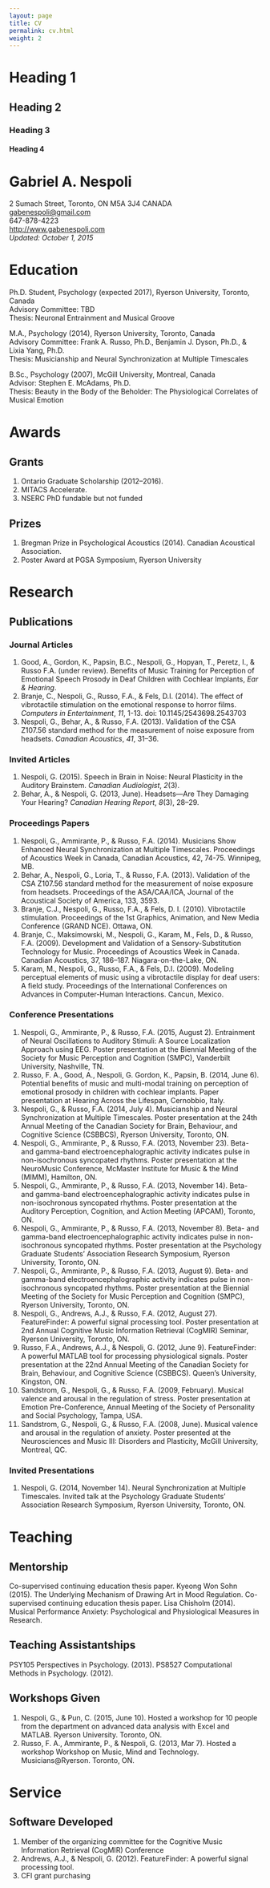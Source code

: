 ```yaml
---
layout: page
title: CV
permalink: cv.html
weight: 2
---
```


# Heading 1

## Heading 2

### Heading 3

#### Heading 4

# Gabriel A. Nespoli
2 Sumach Street, Toronto, ON M5A 3J4 CANADA  
gabenespoli@gmail.com  
647-878-4223  
http://www.gabenespoli.com  
*Updated: October 1, 2015*

# Education
Ph.D. Student, Psychology (expected 2017), Ryerson University, Toronto, Canada  
Advisory Committee: TBD  
Thesis: Neuronal Entrainment and Musical Groove

M.A., Psychology (2014), Ryerson University, Toronto, Canada  
Advisory Committee: Frank A. Russo, Ph.D., Benjamin J. Dyson, Ph.D., & Lixia Yang, Ph.D.  
Thesis: Musicianship and Neural Synchronization at Multiple Timescales

B.Sc., Psychology (2007), McGill University, Montreal, Canada  
Advisor: Stephen E. McAdams, Ph.D.  
Thesis: Beauty in the Body of the Beholder: The Physiological Correlates of Musical Emotion

# Awards

## Grants
1. Ontario Graduate Scholarship (2012–2016).
2. MITACS Accelerate.
3. NSERC PhD fundable but not funded

## Prizes
1. Bregman Prize in Psychological Acoustics (2014). Canadian Acoustical Association.
2. Poster Award at PGSA Symposium, Ryerson University

# Research

## Publications

### Journal Articles
1.  Good, A., Gordon, K., Papsin, B.C., Nespoli, G., Hopyan, T., Peretz, I., & Russo F.A. (under review). Benefits of Music Training for Perception of Emotional Speech Prosody in Deaf Children with Cochlear Implants, *Ear & Hearing*.
2.  Branje, C., Nespoli, G., Russo, F.A., & Fels, D.I. (2014). The effect of vibrotactile stimulation on the emotional response to horror films. *Computers in Entertainment*, *11*, 1-13. doi: 10.1145/2543698.2543703
3.  Nespoli, G., Behar, A., & Russo, F.A. (2013). Validation of the CSA Z107.56 standard method for the measurement of noise exposure from headsets. *Canadian Acoustics*, *41*, 31–36.

### Invited Articles
1.  Nespoli, G. (2015). Speech in Brain in Noise: Neural Plasticity in the Auditory Brainstem. *Canadian Audiologist*, *2*(3).
2.  Behar, A., & Nespoli, G. (2013, June). Headsets—Are They Damaging Your Hearing? *Canadian Hearing Report*, *8*(3), 28–29.

### Proceedings Papers
1.  Nespoli, G., Ammirante, P., & Russo, F.A. (2014). Musicians Show Enhanced Neural Synchronization at Multiple Timescales. Proceedings of Acoustics Week in Canada, Canadian Acoustics, 42, 74-75. Winnipeg, MB.
2.  Behar, A., Nespoli, G., Loria, T., & Russo, F.A. (2013). Validation of the CSA Z107.56 standard method for the measurement of noise exposure from headsets. Proceedings of the ASA/CAA/ICA, Journal of the Acoustical Society of America, 133, 3593.
3.  Branje, C.J., Nespoli, G., Russo, F.A., & Fels, D. I. (2010). Vibrotactile stimulation. Proceedings of the 1st Graphics, Animation, and New Media Conference (GRAND NCE). Ottawa, ON.
4.  Branje, C., Maksimowski, M., Nespoli, G., Karam, M., Fels, D., & Russo, F.A. (2009). Development and Validation of a Sensory-Substitution Technology for Music. Proceedings of Acoustics Week in Canada. Canadian Acoustics, 37, 186–187. Niagara-on-the-Lake, ON.
5.  Karam, M., Nespoli, G., Russo, F.A., & Fels, D.I. (2009). Modeling perceptual elements of music using a vibrotactile display for deaf users: A field study. Proceedings of the International Conferences on Advances in Computer-Human Interactions. Cancun, Mexico.

### Conference Presentations
1.  Nespoli, G., Ammirante, P., & Russo, F.A. (2015, August 2). Entrainment of Neural Oscillations to Auditory Stimuli: A Source Localization Approach using EEG. Poster presentation at the Biennial Meeting of the Society for Music Perception and Cognition (SMPC), Vanderbilt University, Nashville, TN.
2.  Russo, F. A., Good, A., Nespoli, G. Gordon, K., Papsin, B. (2014, June 6). Potential benefits of music and multi-modal training on perception of emotional prosody in children with cochlear implants. Paper presentation at Hearing Across the Lifespan, Cernobbio, Italy.
3.  Nespoli, G., & Russo, F.A. (2014, July 4). Musicianship and Neural Synchronization at Multiple Timescales. Poster presentation at the 24th Annual Meeting of the Canadian Society for Brain, Behaviour, and Cognitive Science (CSBBCS), Ryerson University, Toronto, ON.
4.  Nespoli, G., Ammirante, P., & Russo, F.A. (2013, November 23). Beta- and gamma-band electroencephalographic activity indicates pulse in non-isochronous syncopated rhythms. Poster presentation at the NeuroMusic Conference, McMaster Institute for Music & the Mind (MIMM), Hamilton, ON.
5.  Nespoli, G., Ammirante, P., & Russo, F.A. (2013, November 14). Beta- and gamma-band electroencephalographic activity indicates pulse in non-isochronous syncopated rhythms. Poster presentation at the Auditory Perception, Cognition, and Action Meeting (APCAM), Toronto, ON.
6.  Nespoli, G., Ammirante, P., & Russo, F.A. (2013, November 8). Beta- and gamma-band electroencephalographic activity indicates pulse in non-isochronous syncopated rhythms. Poster presentation at the Psychology Graduate Students’ Association Research Symposium, Ryerson University, Toronto, ON.
7.  Nespoli, G., Ammirante, P., & Russo, F.A. (2013, August 9). Beta- and gamma-band electroencephalographic activity indicates pulse in non-isochronous syncopated rhythms. Poster presentation at the Biennial Meeting of the Society for Music Perception and Cognition (SMPC), Ryerson University, Toronto, ON.
8.  Nespoli, G., Andrews, A.J., & Russo, F.A. (2012, August 27). FeatureFinder: A powerful signal processing tool. Poster presentation at 2nd Annual Cognitive Music Information Retrieval (CogMIR) Seminar, Ryerson University, Toronto, ON.
9.  Russo, F.A., Andrews, A.J., & Nespoli, G. (2012, June 9). FeatureFinder: A powerful MATLAB tool for processing physiological signals. Poster presentation at the 22nd Annual Meeting of the Canadian Society for Brain, Behaviour, and Cognitive Science (CSBBCS). Queen’s University, Kingston, ON.
10. Sandstrom, G., Nespoli, G., & Russo, F.A. (2009, February). Musical valence and arousal in the regulation of stress. Poster presentation at Emotion Pre-Conference, Annual Meeting of the Society of Personality and Social Psychology, Tampa, USA.
11. Sandstrom, G., Nespoli, G., & Russo, F.A. (2008, June). Musical valence and arousal in the regulation of anxiety. Poster presented at the Neurosciences and Music III: Disorders and Plasticity, McGill University, Montreal, QC.

### Invited Presentations
1. Nespoli, G. (2014, November 14). Neural Synchronization at Multiple Timescales. Invited talk at the Psychology Graduate Students’ Association Research Symposium, Ryerson University, Toronto, ON.

# Teaching

## Mentorship
Co-supervised continuing education thesis paper. Kyeong Won Sohn (2015). The Underlying Mechanism of Drawing Art in Mood Regulation.
Co-supervised continuing education thesis paper. Lisa Chisholm (2014). Musical Performance Anxiety: Psychological and Physiological Measures in Research.

## Teaching Assistantships
PSY105 Perspectives in Psychology. (2013).
PS8527 Computational Methods in Psychology. (2012).

## Workshops Given
1.  Nespoli, G., & Pun, C. (2015, June 10). Hosted a workshop for 10 people from the department on advanced data analysis with Excel and MATLAB. Ryerson University. Toronto, ON. 
2.  Russo, F. A., Ammirante, P., & Nespoli, G. (2013, Mar 7). Hosted a workshop Workshop on Music, Mind and Technology. Musicians@Ryerson. Toronto, ON.

# Service

## Software Developed
1.  Member of the organizing committee for the Cognitive Music Information Retrieval (CogMIR) Conference 
2.  Andrews, A.J., & Nespoli, G. (2012). FeatureFinder: A powerful signal processing tool.
3.  CFI grant purchasing
